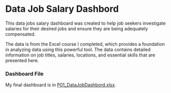# Data Job Salary Dashbord

This data jobs salary dashboard was created to help job seekers investigate salaries for their desired jobs and ensure they are being adequately compensated. 

The data is from the Excel course I completed, which provides a foundation in analyzing data using this powerful tool. The data contains detailed information on job titles, salaries, locations, and essential skills that are presented here.

### Dashboard File
My final dashboard is in [P01_DataJobDashbord.xlsx](P01_DataJobDashbord.xlsx).
